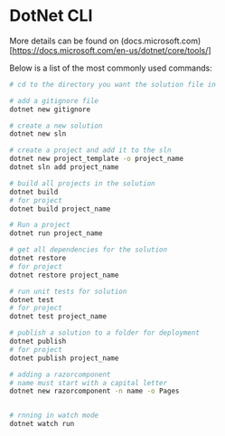 # DotNet CLI

More details can be found on (docs.microsoft.com)[https://docs.microsoft.com/en-us/dotnet/core/tools/]

Below is a list of the most commonly used commands:

```sh
# cd to the directory you want the solution file in

# add a gitignore file
dotnet new gitignore

# create a new solution
dotnet new sln

# create a project and add it to the sln
dotnet new project_template -o project_name
dotnet sln add project_name

# build all projects in the solution
dotnet build
# for project
dotnet build project_name

# Run a project
dotnet run project_name

# get all dependencies for the solution
dotnet restore
# for project
dotnet restore project_name

# run unit tests for solution
dotnet test
# for project
dotnet test project_name

# publish a solution to a folder for deployment
dotnet publish
# for project
dotnet publish project_name

# adding a razorcomponent
# name must start with a capital letter
dotnet new razorcomponent -n name -o Pages


# rnning in watch mode
dotnet watch run
```